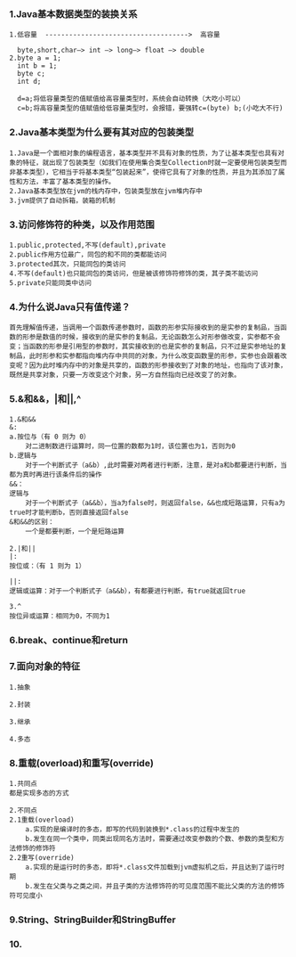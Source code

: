 ### 1.Java基本数据类型的装换关系
    1.低容量  ------------------------------------>  高容量
      
      byte,short,char—> int —> long—> float —> double 
    2.byte a = 1;
      int b = 1;
      byte c;
      int d;
      
      d=a;将低容量类型的值赋值给高容量类型时，系统会自动转换（大吃小可以）
      c=b;将高容量类型的值赋值给低容量类型时，会报错，要强转c=(byte) b;(小吃大不行)
      
### 2.Java基本类型为什么要有其对应的包装类型
    1.Java是一个面相对象的编程语言，基本类型并不具有对象的性质，为了让基本类型也具有对象的特征，就出现了包装类型（如我们在使用集合类型Collection时就一定要使用包装类型而非基本类型），它相当于将基本类型“包装起来”，使得它具有了对象的性质，并且为其添加了属性和方法，丰富了基本类型的操作。
    2.Java基本类型放在jvm的栈内存中，包装类型放在jvm堆内存中
    3.jvm提供了自动拆箱，装箱的机制     
      
### 3.访问修饰符的种类，以及作用范围
    1.public,protected,不写(default),private
    2.public作用方位最广，同包的和不同的类都能访问
    3.protected其次，只能同包的类访问
    4.不写(default)也只能同包的类访问，但是被该修饰符修饰的类，其子类不能访问
    5.private只能同类中访问
    
### 4.为什么说Java只有值传递？
    首先理解值传递，当调用一个函数传递参数时，函数的形参实际接收到的是实参的复制品，当函数的形参是数值的时候，接收到的是实参的复制品，无论函数怎么对形参做改变，实参都不会变；当函数的形参是引用型的参数时，其实接收到的也是实参的复制品，只不过是实参地址的复制品，此时形参和实参都指向堆内存中共同的对象，为什么改变函数里的形参，实参也会跟着改变呢？因为此时堆内存中的对象是共享的，函数的形参接收到了对象的地址，也指向了该对象，既然是共享对象，只要一方改变这个对象，另一方自然指向已经改变了的对象。
      
### 5.&和&&，|和||,^
    1.&和&&
    &:
    a.按位与（有 0 则为 0）
        对二进制数进行运算时，同一位置的数都为1时，该位置也为1，否则为0
    b.逻辑与
        对于一个判断式子（a&b）,此时需要对两者进行判断，注意，是对a和b都要进行判断，当都为真时再进行该条件后的操作
    &&：
    逻辑与
        对于一个判断式子（a&&b），当a为false时，则返回false，&&也成短路运算，只有a为true时才能判断b，否则直接返回false
    &和&&的区别：
        一个是都要判断，一个是短路运算
>        
    2.|和||    
    |:
    按位或：（有 1 则为 1）
    
    ||:
    逻辑或运算：对于一个判断式子（a&&b），有都要进行判断，有true就返回true       
>
    3.^
    按位异或运算：相同为0，不同为1
    
### 6.break、continue和return

### 7.面向对象的特征
    1.抽象
    
    2.封装
    
    3.继承
    
    4.多态
    
### 8.重载(overload)和重写(override)
    1.共同点
    都是实现多态的方式
>    
    2.不同点
    2.1重载(overload)
        a.实现的是编译时的多态，即写的代码到装换到*.class的过程中发生的
        b.发生在同一个类中，同类出现同名方法时，需要通过改变参数的个数、参数的类型和方法修饰的修饰符
    2.2重写(override)
        a.实现的是运行时的多态，即将*.class文件加载到jvm虚拟机之后，并且达到了运行时期
        b.发生在父类与之类之间，并且子类的方法修饰符的可见度范围不能比父类的方法的修饰符可见度小

### 9.String、StringBuilder和StringBuffer

### 10.           
